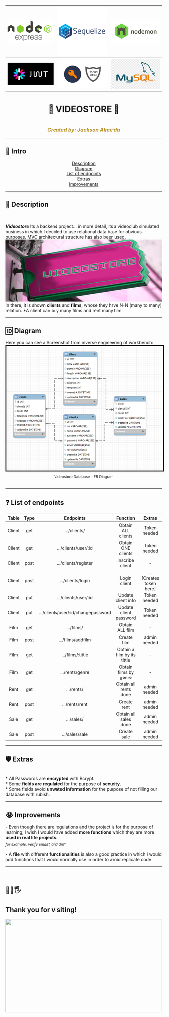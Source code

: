 
|  <img src="./assets/imgREADME/express.png" width="100%" height="100%"/>  | <img src="./assets/imgREADME/sequelize.webp" width="100%" height="100%"/>    |  <img src="./assets/imgREADME/nodemon.png" width="100%" height="100%"/>    |
|:--:|:--:|:--:|
|<img src="./assets/imgREADME/jwt.png" width="100%" height="100%"/>|<img src="./assets/imgREADME/bcrypt.jpg" width="100%" height="100%"/>| <img src="./assets/imgREADME/mysql.png" width="100%" height="100%"/>|

<h1 align="center">📼​ VIDEOSTORE 📼​</h1>

<h1 align="center"></h1>
<h3 align="center"><em style="color: #ba932f" >Created by: Jackson Almeida</em></h3>
<hr>

<h2>🚩​​ Intro</h2>

<p align="center">
  <a href="">Description</a> 
  <br> 
  <a href="">Diagram</a> 
  <br>
  <a href="">List of endpoints</a>
  <br>
  <a href="">Extras</a>
  <br>
  <a href="">Improvements</a>
</p>
<hr>

<h2>📝​ Description</h2>
<br>

***Videostore*** Its a backend project... in more detail, its a videoclub simulated business in which I decided to use relational data base for obvious purposes.
MVC architectural structure has also been used.
<img src="./assets/imgREADME/videostore.jpg" width="100%" height="200"/>
<br>
In there, it is shown **clients** and **films**, whose they have N-N (many to many) relation.
*A client can buy many films and rent many film.


<hr>
<h2>​🆔​ Diagram</h2>
Here you can see a Screenshot from inverse engineering of workbench: 


<img border="3" src="./assets/imgREADME/RE.png" width="100%" height="400"/>
<div align="center"><sub align="center">Videostore Database - ER Diagram </sub></div>
<br>
<hr>
<h2>❓​ List of endpoints</h2>

| Table | Type |	Endpoints | Function |Extras|
|:-----:|:----:|:-----:|:-----:	|:---:|
| Client | get | .../clients/  | Obtain ALL clients | Token needed| 
| Client | get | .../clients/user/:id  | Obtain ONE clients |Token needed|
| Client | post | .../clients/register  | Inscribe client |-|
| Client | post | .../clients/login  | Login client |- [Creates token here]|
| Client | put | .../clients/user/:id  | Update client info|Token needed|
| Client | put | .../clients/user/:id/changepassword  | Update client password|Token needed|
| Film | get | .../films/ | Obtain ALL film|-|
| Film | post | .../films/addfilm | Create film|admin needed|
| Film | get | .../films/:tittle | Obtain a film by its tittle|-|
| Film | get | .../rents/genre | Obtain films by genre|-|
| Rent | get | .../rents/ | Obtain all rents done|admin needed|
| Rent | post | .../rents/rent | Create rent|admin needed|
| Sale | get | .../sales/ | Obtain all sales done|admin needed|
| Sale | post | .../sales/sale | Create sale|admin needed|

<hr>
<h2>🛡️​​ Extras</h2>
<br>
* All Passwords are <strong>encrypted</strong> with Bcrypt.
<br>
* Some <strong>fields are regulated</strong> for the purpose of <strong>security</strong>.
<br>
* Some fields avoid <strong>unwated information</strong> for the purpose of not filling our database with rubish.

<hr>

<h2>😭 Improvements</h2>
- Even though there are regulations and the project is for the purpose of learning, I wish I would have added <strong>more functions</strong> which they are more <strong>used in real life projects</strong>.
<br>
<sub><em>for example, verify email*, and dni* </em></sub>
<br>
<br>
- A <strong>file</strong> with different <strong>functionalities</strong> is also a good practice in which I would add functions that I would normally use in order to avoid replicate code.
<hr>
<br>
<h2>​🤟​🖖​🖐️​</h2>
<h2>Thank you for visiting!</h2>
<img src="./assets/imgREADME/bye.gif" width="100%" height="300"/>
